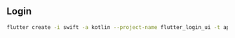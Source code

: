## Login

```bash
flutter create -i swift -a kotlin --project-name flutter_login_ui -t app --org wk .
```